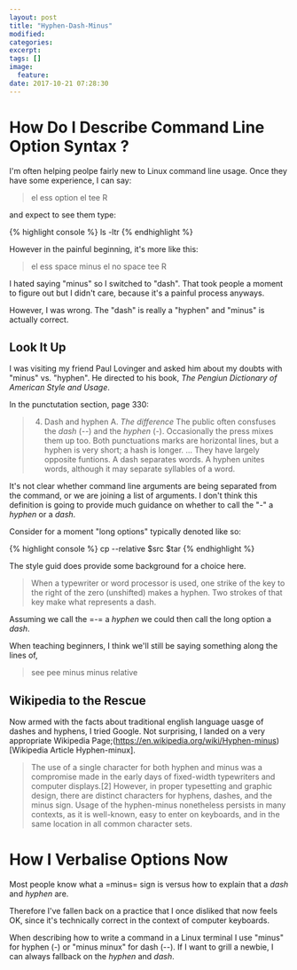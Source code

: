 ```yaml
---
layout: post
title: "Hyphen-Dash-Minus"
modified:
categories:
excerpt:
tags: []
image:
  feature:
date: 2017-10-21 07:28:30
---
```


# How Do I Describe Command Line Option Syntax ?

I'm often helping peolpe fairly new to Linux command line usage. Once they have some
experience, I can say:

> el ess option el tee R

and expect to see them type:

{% highlight console %}
ls -ltr
{% endhighlight %}


However in the painful beginning, it's more like this:

> el ess space minus el no space tee R

I hated saying "minus" so I switched to "dash". That took people a moment to figure out
but I didn't care, because it's a painful process anyways.

However, I was wrong. The "dash" is really a "hyphen" and "minus" is actually correct.

## Look It Up
I was visiting my friend Paul Lovinger and asked him about my doubts with "minus" vs. "hyphen".
He directed to his book, _The Pengiun Dictionary of American Style and Usage_.

In the punctutation section, page 330:

> 4. Dash and hyphen
> A. _The difference_
>   The public often consfuses the _dash_ (--) and the _hyphen_ (-). Occasionally the press mixes
> them up too. Both punctuations marks are horizontal lines, but a hyphen is very short; a hash is longer.
> ...
> They have largely opposite funtions. A dash separates words. A hyphen unites words, although it may separate syllables of a word.

It's not clear whether command line arguments are being separated from the command, or we are joining a list of arguments.
I don't think this definition is going to provide much guidance on whether to call the "-" a _hyphen_ or a _dash_.

Consider for a moment "long options" typically denoted like so:

{% highlight console %}
cp --relative $src $tar
{% endhighlight %}


The style guid does provide some background for a choice here.

> When a typewriter or word processor is
> used, one strike of the key to the right of
> the zero (unshifted)  makes a hyphen.
> Two strokes of that key make what represents a dash.

Assuming we call the =-= a _hyphen_ we could then call the long option a _dash_.

When teaching beginners, I think we'll still be saying something along the lines of,

> see pee minus minus relative

## Wikipedia to the Rescue

Now armed with the facts about traditional english language uasge of dashes and hyphens, I tried Google. Not surprising, I  landed on a
very appropriate Wikipedia Page;(https://en.wikipedia.org/wiki/Hyphen-minus)[Wikipedia Article Hyphen-minux].

> The use of a single character for both hyphen and minus was a compromise made
in the early days of fixed-width typewriters and computer displays.[2] However,
in proper typesetting and graphic design, there are distinct characters for
hyphens, dashes, and the minus sign. Usage of the hyphen-minus nonetheless
persists in many contexts, as it is well-known, easy to enter on keyboards, and
in the same location in all common character sets.


# How I Verbalise Options Now

Most people know what a =minus= sign is versus how to explain that a _dash_ and _hyphen_ are.

Therefore I've fallen back on a practice that I once disliked that now feels OK, since it's
technically correct in the context of computer keyboards.

When describing how to write a command in a Linux terminal I use "minus" for hyphen (-) or "minus minux" for dash (--).
If I want to grill a newbie, I can always fallback on the _hyphen_ and _dash_.
